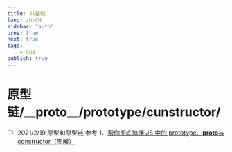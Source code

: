 ```yaml
---
title: JS基础
lang: zh-CN
sidebar: "auto"
prev: true
next: true
tags:
    - vue
publish: true
---
```


# 原型链/\_\_proto\_\_/prototype/cunstructor/

-   [ ] 2021/2/19 原型和原型链
        参考
        1、[帮你彻底搞懂 JS 中的 prototype、**proto**与 constructor（图解）](https://blog.csdn.net/cc18868876837/article/details/81211729)
